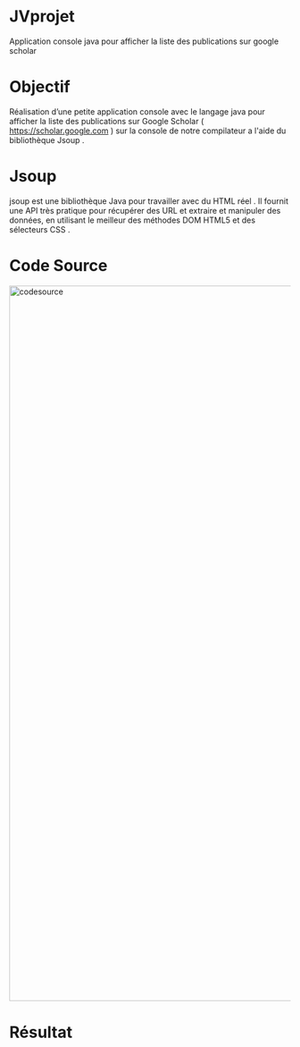 # JVprojet
Application console java pour afficher la liste des publications sur google scholar

# Objectif

Réalisation d’une petite application console avec le langage java pour afficher la liste des publications sur Google Scholar 
( https://scholar.google.com ) sur la console de notre compilateur a l'aide du bibliothèque Jsoup .


# Jsoup

jsoup est une bibliothèque Java pour travailler avec du HTML réel . Il fournit une API très pratique pour récupérer des URL et extraire et manipuler des données, 
en utilisant le meilleur des méthodes DOM HTML5  et des sélecteurs CSS .


# Code Source

<img width="1280" alt="codesource" src="https://user-images.githubusercontent.com/72217871/101993493-76865c80-3cbb-11eb-9f72-e0c894f94592.png">

# Résultat




